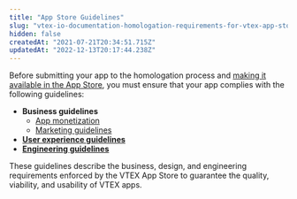 ```yaml
---
title: "App Store Guidelines"
slug: "vtex-io-documentation-homologation-requirements-for-vtex-app-store"
hidden: false
createdAt: "2021-07-21T20:34:51.715Z"
updatedAt: "2022-12-13T20:17:44.238Z"
---
```

Before submitting your app to the homologation process and [making it available in the App Store](https://developers.vtex.com/vtex-developer-docs/docs/vtex-io-documentation-10-making-your-app-publicly-available#submitting-your-app-to-the-vtex-app-store), you must ensure that your app complies with the following guidelines:

- **Business guidelines**
  - [App monetization](https://developers.vtex.com/vtex-developer-docs/docs/vtex-io-documentation-business-guidelines-app-monetization)
  - [Marketing guidelines](https://developers.vtex.com/vtex-developer-docs/docs/vtex-io-documentation-business-guidelines-marketing-assets)
- [**User experience guidelines**](https://developers.vtex.com/vtex-developer-docs/docs/vtex-io-documentation-design-guidelines)
- [**Engineering guidelines**](https://developers.vtex.com/vtex-developer-docs/docs/vtex-io-documentation-engineering-guidelines)

These guidelines describe the business, design, and engineering requirements enforced by the VTEX App Store to guarantee the quality, viability, and usability of VTEX apps.

